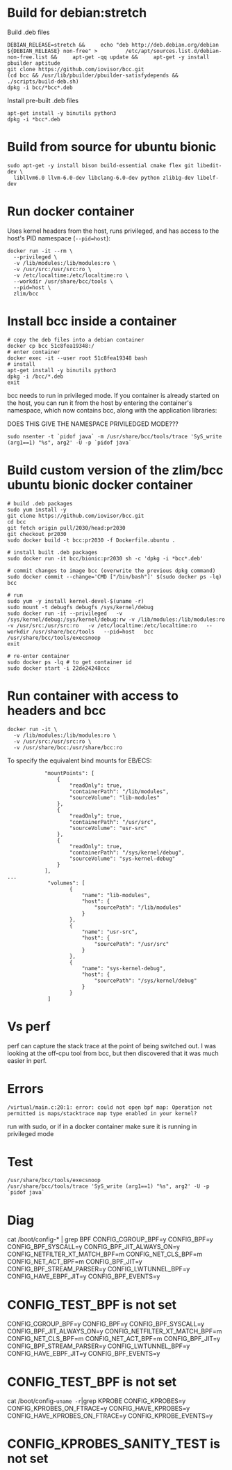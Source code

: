 # Build for debian:stretch

Build .deb files 
```
DEBIAN_RELEASE=stretch &&     echo "deb http://deb.debian.org/debian ${DEBIAN_RELEASE} non-free" >         /etc/apt/sources.list.d/debian-non-free.list &&     apt-get -qq update &&     apt-get -y install pbuilder aptitude
git clone https://github.com/iovisor/bcc.git
(cd bcc && /usr/lib/pbuilder/pbuilder-satisfydepends &&     ./scripts/build-deb.sh)
dpkg -i bcc/*bcc*.deb
```

Install pre-built .deb files
```
apt-get install -y binutils python3
dpkg -i *bcc*.deb
```

# Build from source for ubuntu bionic

```
sudo apt-get -y install bison build-essential cmake flex git libedit-dev \
  libllvm6.0 llvm-6.0-dev libclang-6.0-dev python zlib1g-dev libelf-dev
```

# Run docker container

Uses kernel headers from the host, runs privileged, and has access to the host's PID namespace (`--pid=host`):
```
docker run -it --rm \
  --privileged \
  -v /lib/modules:/lib/modules:ro \
  -v /usr/src:/usr/src:ro \
  -v /etc/localtime:/etc/localtime:ro \
  --workdir /usr/share/bcc/tools \
  --pid=host \
  zlim/bcc
```


# Install bcc inside a container

```
# copy the deb files into a debian container
docker cp bcc 51c8fea19348:/
# enter container
docker exec -it --user root 51c8fea19348 bash
# install
apt-get install -y binutils python3
dpkg -i /bcc/*.deb
exit
```

bcc needs to run in privileged mode. If you container is already started on the host, you can run it from the host by entering the container's namespace, which now contains bcc, along with the application libraries:

DOES THIS GIVE THE NAMESPACE PRIVILEDGED MODE???
```
sudo nsenter -t `pidof java` -m /usr/share/bcc/tools/trace 'SyS_write (arg1==1) "%s", arg2' -U -p `pidof java`
```

# Build custom version of the zlim/bcc ubuntu bionic docker container

```
# build .deb packages
sudo yum install -y 
git clone https://github.com/iovisor/bcc.git
cd bcc
git fetch origin pull/2030/head:pr2030
git checkout pr2030
sudo docker build -t bcc:pr2030 -f Dockerfile.ubuntu .

# install built .deb packages
sudo docker run -it bcc/bionic:pr2030 sh -c 'dpkg -i *bcc*.deb'

# commit changes to image bcc (overwrite the previous dpkg command)
sudo docker commit --change='CMD ["/bin/bash"]' $(sudo docker ps -lq) bcc

# run
sudo yum -y install kernel-devel-$(uname -r)
sudo mount -t debugfs debugfs /sys/kernel/debug
sudo docker run -it --privileged   -v /sys/kernel/debug:/sys/kernel/debug:rw -v /lib/modules:/lib/modules:ro   -v /usr/src:/usr/src:ro   -v /etc/localtime:/etc/localtime:ro   --workdir /usr/share/bcc/tools   --pid=host   bcc
/usr/share/bcc/tools/execsnoop
exit

# re-enter container
sudo docker ps -lq # to get container id
sudo docker start -i 22de24248ccc
```

# Run container with access to headers and bcc

```
docker run -it \
  -v /lib/modules:/lib/modules:ro \
  -v /usr/src:/usr/src:ro \
  -v /usr/share/bcc:/usr/share/bcc:ro
```

To specify the equivalent bind mounts for EB/ECS:

```
            "mountPoints": [
                {
                    "readOnly": true,
                    "containerPath": "/lib/modules",
                    "sourceVolume": "lib-modules"
                },
                {
                    "readOnly": true,
                    "containerPath": "/usr/src",
                    "sourceVolume": "usr-src"
                },
                {
                    "readOnly": true,
                    "containerPath": "/sys/kernel/debug",
                    "sourceVolume": "sys-kernel-debug"
                }
            ],
...
             "volumes": [
                    {
                        "name": "lib-modules",
                        "host": {
                            "sourcePath": "/lib/modules"
                        }
                    },  
                    {
                        "name": "usr-src",
                        "host": {
                            "sourcePath": "/usr/src"
                        }
                    }, 
                    {
                        "name": "sys-kernel-debug",
                        "host": {
                            "sourcePath": "/sys/kernel/debug"
                        }
                    }
             ]       

```

# Vs perf

perf can capture the stack trace at the point of being switched out.  I was looking at the off-cpu tool from bcc, but then discovered that it was much easier in perf.

# Errors

```
/virtual/main.c:20:1: error: could not open bpf map: Operation not permitted is maps/stacktrace map type enabled in your kernel?
```

run with sudo, or if in a docker container make sure it is running in privileged mode


# Test

```
/usr/share/bcc/tools/execsnoop
/usr/share/bcc/tools/trace 'SyS_write (arg1==1) "%s", arg2' -U -p `pidof java`
```

# Diag

cat /boot/config-* | grep BPF
CONFIG_CGROUP_BPF=y
CONFIG_BPF=y
CONFIG_BPF_SYSCALL=y
CONFIG_BPF_JIT_ALWAYS_ON=y
CONFIG_NETFILTER_XT_MATCH_BPF=m
CONFIG_NET_CLS_BPF=m
CONFIG_NET_ACT_BPF=m
CONFIG_BPF_JIT=y
CONFIG_BPF_STREAM_PARSER=y
CONFIG_LWTUNNEL_BPF=y
CONFIG_HAVE_EBPF_JIT=y
CONFIG_BPF_EVENTS=y
# CONFIG_TEST_BPF is not set
CONFIG_CGROUP_BPF=y
CONFIG_BPF=y
CONFIG_BPF_SYSCALL=y
CONFIG_BPF_JIT_ALWAYS_ON=y
CONFIG_NETFILTER_XT_MATCH_BPF=m
CONFIG_NET_CLS_BPF=m
CONFIG_NET_ACT_BPF=m
CONFIG_BPF_JIT=y
CONFIG_BPF_STREAM_PARSER=y
CONFIG_LWTUNNEL_BPF=y
CONFIG_HAVE_EBPF_JIT=y
CONFIG_BPF_EVENTS=y
# CONFIG_TEST_BPF is not set

cat /boot/config-`uname -r`|grep KPROBE
CONFIG_KPROBES=y
CONFIG_KPROBES_ON_FTRACE=y
CONFIG_HAVE_KPROBES=y
CONFIG_HAVE_KPROBES_ON_FTRACE=y
CONFIG_KPROBE_EVENTS=y
# CONFIG_KPROBES_SANITY_TEST is not set
